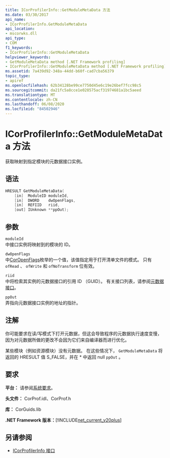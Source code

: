 ```yaml
---
title: ICorProfilerInfo::GetModuleMetaData 方法
ms.date: 03/30/2017
api_name:
- ICorProfilerInfo.GetModuleMetaData
api_location:
- mscorwks.dll
api_type:
- COM
f1_keywords:
- ICorProfilerInfo::GetModuleMetaData
helpviewer_keywords:
- GetModuleMetaData method [.NET Framework profiling]
- ICorProfilerInfo::GetModuleMetaData method [.NET Framework profiling]
ms.assetid: 7a439d92-348a-44dd-b60f-cad7cba56379
topic_type:
- apiref
ms.openlocfilehash: 62b34128be99ce7750d45e6c19e26bef7fcc98c5
ms.sourcegitcommit: da21fc5a8cce1e028575acf31974681a1bc5aeed
ms.translationtype: MT
ms.contentlocale: zh-CN
ms.lasthandoff: 06/08/2020
ms.locfileid: "84502946"
---
```

# <a name="icorprofilerinfogetmodulemetadata-method"></a>ICorProfilerInfo::GetModuleMetaData 方法
获取映射到指定模块的元数据接口实例。  
  
## <a name="syntax"></a>语法  
  
```cpp  
HRESULT GetModuleMetaData(  
    [in]  ModuleID moduleId,  
    [in]  DWORD    dwOpenFlags,  
    [in]  REFIID   riid,  
    [out] IUnknown **ppOut);  
```  
  
## <a name="parameters"></a>参数  
 `moduleId`  
 中接口实例将映射到的模块的 ID。  
  
 `dwOpenFlags`  
 中[CorOpenFlags](../metadata/coropenflags-enumeration.md)枚举的一个值，该值指定用于打开清单文件的模式。 只有 `ofRead` 、 `ofWrite` 和 `ofNoTransform` 位有效。  
  
 `riid`  
 中将检索其实例的元数据接口的引用 ID （GUID）。 有关接口列表，请参阅[元数据接口](../metadata/metadata-interfaces.md)。  
  
 `ppOut`  
 弄指向元数据接口实例的地址的指针。  
  
## <a name="remarks"></a>注解  
 你可能要求在读/写模式下打开元数据，但这会导致程序的元数据执行速度变慢，因为对元数据所做的更改不会因为它们来自编译器而进行优化。  
  
 某些模块（例如资源模块）没有元数据。 在这些情况下， `GetModuleMetaData` 将返回的 HRESULT 值 S_FALSE，并在 * 中返回 null `ppOut` 。  
  
## <a name="requirements"></a>要求  
 **平台：** 请参阅[系统要求](../../get-started/system-requirements.md)。  
  
 **头文件：** CorProf.idl、CorProf.h  
  
 **库：** CorGuids.lib  
  
 **.NET Framework 版本：**[!INCLUDE[net_current_v20plus](../../../../includes/net-current-v20plus-md.md)]  
  
## <a name="see-also"></a>另请参阅

- [ICorProfilerInfo 接口](icorprofilerinfo-interface.md)
